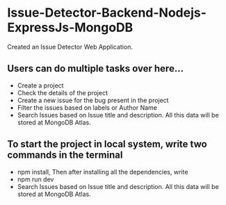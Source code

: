# Issue-Detector-Backend-Nodejs-ExpressJs-MongoDB
Created an Issue Detector Web Application.

## Users can do multiple tasks over here...
* Create a project
* Check the details of the project
* Create a new issue for the bug present in the project
* Filter the issues based on labels or Author Name
* Search Issues based on Issue title and description.
All this data will be stored at MongoDB Atlas.

## To start the project in local system, write two commands in the terminal
* npm install,
   Then after installing all the dependencies, write
* npm run dev
* Search Issues based on Issue title and description.
All this data will be stored at MongoDB Atlas.






